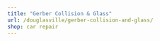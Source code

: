 ```yaml
---
title: "Gerber Collision & Glass"
url: /douglasville/gerber-collision-and-glass/
shop: car repair
---
```

